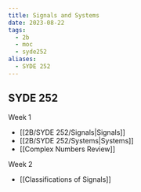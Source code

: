 ```yaml
---
title: Signals and Systems
date: 2023-08-22
tags:
  - 2b
  - moc
  - syde252
aliases:
  - SYDE 252
---
```

## SYDE 252

Week 1
- [[2B/SYDE 252/Signals|Signals]]
- [[2B/SYDE 252/Systems|Systems]]
- [[Complex Numbers Review]]

Week 2
- [[Classifications of Signals]]
